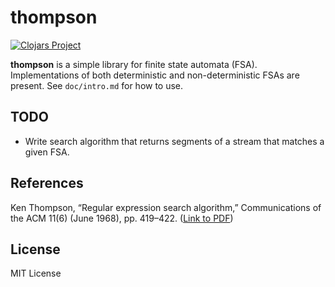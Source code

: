 # thompson

[![Clojars Project](https://img.shields.io/clojars/v/thompson.svg)](https://clojars.org/thompson)

**thompson** is a simple library for finite state automata (FSA).
Implementations of both deterministic and non-deterministic FSAs
are present. See `doc/intro.md` for how to use.

## TODO

- Write search algorithm that returns segments of a stream that
matches a given FSA.

## References

Ken Thompson, “Regular expression search algorithm,” Communications of the ACM 11(6) (June 1968), pp. 419–422. ([Link to PDF](http://www.fing.edu.uy/inco/cursos/intropln/material/p419-thompson.pdf))

## License

MIT License
